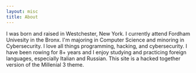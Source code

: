 ```yaml
---
layout: misc
title: About
---
```


I was born and raised in Westchester, New York. I currently attend Fordham Univesity in the Bronx. I'm majoring in Computer Science and minoring in Cybersecurity. I love all things programming, hacking, and cybersecurity. I have been rowing for 8+ years and I enjoy studying and practicing foreign languages, especially Italian and Russian. This site is a hacked together version of the Millenial 3 theme.
